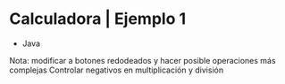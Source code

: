 # Calculadora | Ejemplo 1

+ Java

Nota: modificar a botones redodeados y hacer posible operaciones más complejas
Controlar negativos en multiplicación y división
